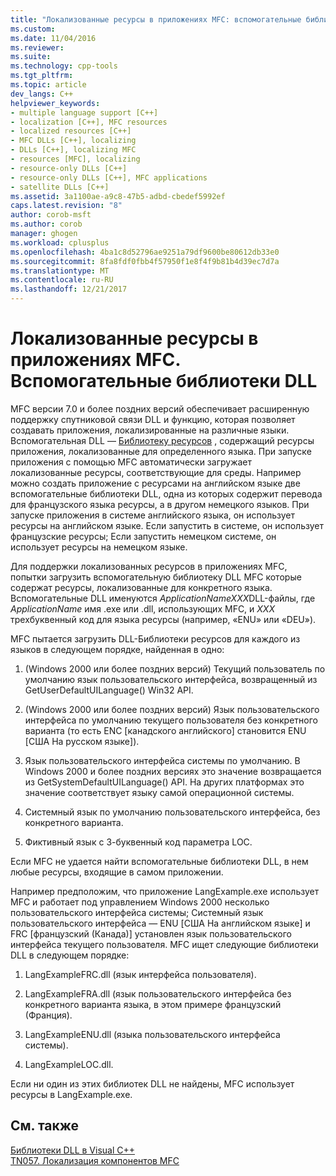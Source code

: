 ```yaml
---
title: "Локализованные ресурсы в приложениях MFC: вспомогательные библиотеки DLL | Документы Microsoft"
ms.custom: 
ms.date: 11/04/2016
ms.reviewer: 
ms.suite: 
ms.technology: cpp-tools
ms.tgt_pltfrm: 
ms.topic: article
dev_langs: C++
helpviewer_keywords:
- multiple language support [C++]
- localization [C++], MFC resources
- localized resources [C++]
- MFC DLLs [C++], localizing
- DLLs [C++], localizing MFC
- resources [MFC], localizing
- resource-only DLLs [C++]
- resource-only DLLs [C++], MFC applications
- satellite DLLs [C++]
ms.assetid: 3a1100ae-a9c8-47b5-adbd-cbedef5992ef
caps.latest.revision: "8"
author: corob-msft
ms.author: corob
manager: ghogen
ms.workload: cplusplus
ms.openlocfilehash: 4ba1c8d52796ae9251a79df9600be80612db33e0
ms.sourcegitcommit: 8fa8fdf0fbb4f57950f1e8f4f9b81b4d39ec7d7a
ms.translationtype: MT
ms.contentlocale: ru-RU
ms.lasthandoff: 12/21/2017
---
```

# <a name="localized-resources-in-mfc-applications-satellite-dlls"></a>Локализованные ресурсы в приложениях MFC. Вспомогательные библиотеки DLL
MFC версии 7.0 и более поздних версий обеспечивает расширенную поддержку спутниковой связи DLL и функцию, которая позволяет создавать приложения, локализированные на различные языки. Вспомогательная DLL — [Библиотеку ресурсов](../build/creating-a-resource-only-dll.md) , содержащий ресурсы приложения, локализованные для определенного языка. При запуске приложения с помощью MFC автоматически загружает локализованные ресурсы, соответствующие для среды. Например можно создать приложение с ресурсами на английском языке две вспомогательные библиотеки DLL, одна из которых содержит перевода для французского языка ресурсы, а в другом немецкого языков. При запуске приложения в системе английского языка, он использует ресурсы на английском языке. Если запустить в системе, он использует французские ресурсы; Если запустить немецком системе, он использует ресурсы на немецком языке.  
  
 Для поддержки локализованных ресурсов в приложениях MFC, попытки загрузить вспомогательную библиотеку DLL MFC которые содержат ресурсы, локализованные для конкретного языка. Вспомогательные DLL именуются *ApplicationNameXXX*DLL-файлы, где *ApplicationName* имя .exe или .dll, использующих MFC, и *XXX* трехбуквенный код для языка ресурсы (например, «ENU» или «DEU»).  
  
 MFC пытается загрузить DLL-Библиотеки ресурсов для каждого из языков в следующем порядке, найденная в одно:  
  
1.  (Windows 2000 или более поздних версий) Текущий пользователь по умолчанию язык пользовательского интерфейса, возвращенный из GetUserDefaultUILanguage() Win32 API.  
  
2.  (Windows 2000 или более поздних версий) Язык пользовательского интерфейса по умолчанию текущего пользователя без конкретного варианта (то есть ENC [канадского английского] становится ENU [США На русском языке]).  
  
3.  Язык пользовательского интерфейса системы по умолчанию. В Windows 2000 и более поздних версиях это значение возвращается из GetSystemDefaultUILanguage() API. На других платформах это значение соответствует языку самой операционной системы.  
  
4.  Системный язык по умолчанию пользовательского интерфейса, без конкретного варианта.  
  
5.  Фиктивный язык с 3-буквенный код параметра LOC.  
  
 Если MFC не удается найти вспомогательные библиотеки DLL, в нем любые ресурсы, входящие в самом приложении.  
  
 Например предположим, что приложение LangExample.exe использует MFC и работает под управлением Windows 2000 несколько пользовательского интерфейса системы; Системный язык пользовательского интерфейса ― ENU [США На английском языке] и FRC [французский (Канада)] установлен язык пользовательского интерфейса текущего пользователя. MFC ищет следующие библиотеки DLL в следующем порядке:  
  
1.  LangExampleFRC.dll (язык интерфейса пользователя).  
  
2.  LangExampleFRA.dll (язык пользовательского интерфейса без конкретного варианта языка, в этом примере французский (Франция).  
  
3.  LangExampleENU.dll (языка пользовательского интерфейса системы).  
  
4.  LangExampleLOC.dll.  
  
 Если ни один из этих библиотек DLL не найдены, MFC использует ресурсы в LangExample.exe.  
  
## <a name="see-also"></a>См. также  
 [Библиотеки DLL в Visual C++](../build/dlls-in-visual-cpp.md)   
 [TN057. Локализация компонентов MFC](../mfc/tn057-localization-of-mfc-components.md)